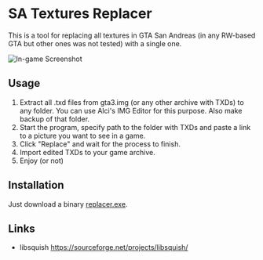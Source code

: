 # SA Textures Replacer

This is a tool for replacing all textures in GTA San Andreas (in any RW-based
GTA but other ones was not tested) with a single one.

![In-game Screenshot](https://pp.userapi.com/c846521/v846521710/76442/Y0gnJH_dsAM.jpg)

Usage
-----
1. Extract all .txd files from gta3.img (or any other archive with TXDs) to any
folder. You can use Alci's IMG Editor for this purpose. Also make backup of that
folder.
2. Start the program, specify path to the folder with TXDs and paste a link to a
picture you want to see in a game.
3. Click "Replace" and wait for the process to finish.
4. Import edited TXDs to your game archive.
5. Enjoy (or not)

Installation
------------
Just download a binary [replacer.exe](https://github.com/exelestor/sa-textures-replacer/raw/master/bin/replacer.exe).

Links
-----
* libsquish https://sourceforge.net/projects/libsquish/
